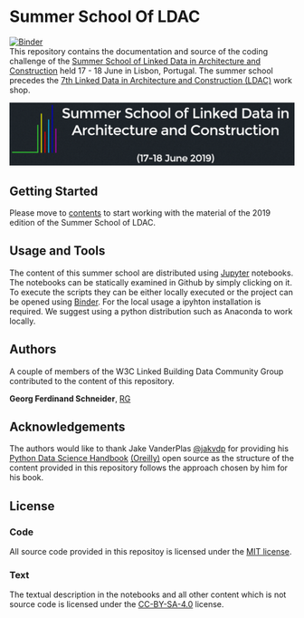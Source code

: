 # Summer School Of LDAC
[![Binder](https://mybinder.org/badge.svg)](https://mybinder.org/v2/gh/w3c-lbd-cg/SummerSchoolOfLDAC/master)  
This repository contains the documentation and source of the coding challenge of the [Summer School of Linked Data in Architecture and Construction](http://linkedbuildingdata.net/ldac2019/summerschool/) held 17 - 18 June in Lisbon, Portugal. The summer school precedes the [7th Linked Data in Architecture and Construction (LDAC)](http://linkedbuildingdata.net/ldac2019/) work shop.

![Summer School Banner](figures/LogoLDACSummerschool.png)

## Getting Started

Please move to [contents](contents.md) to start working with the material of the 2019 edition of the Summer School of LDAC.

## Usage and Tools

The content of this summer school are distributed using [Jupyter](https://jupyter.org/) notebooks. The notebooks can be statically examined in Github by simply clicking on it. To execute the scripts they can be either locally executed or the project can be opened using [Binder](https://mybinder.org). For the local usage a ipyhton installation is required. We suggest using a python distribution such as Anaconda to work locally.

## Authors

A couple of members of the W3C Linked Building Data Community Group contributed to the content of this repository.

**Georg Ferdinand Schneider**, [RG](https://www.researchgate.net/profile/Georg_Schneider3)  

## Acknowledgements

The authors would like to thank Jake VanderPlas [@jakvdp](https://github.com/jakevdp) for providing his [Python Data Science Handbook](https://github.com/jakevdp/PythonDataScienceHandbook/) [(Oreilly)](http://shop.oreilly.com/product/0636920034919.do) open source as the structure of the content provided in this repository follows the approach chosen by him for his book.

## License

### Code
All source code provided in this repositoy is licensed under the [MIT license](LICENSE-CODE).

### Text
The textual description in the notebooks and all other content which is not source code is licensed under the [CC-BY-SA-4.0](LICENSE-TEXT) license.
